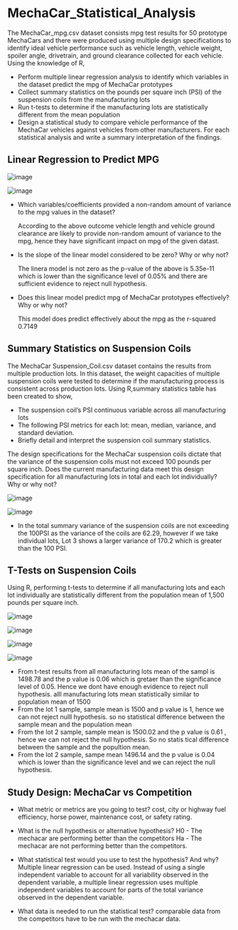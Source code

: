 # MechaCar_Statistical_Analysis
  The MechaCar_mpg.csv dataset consists mpg test results for 50 prototype MechaCars and there were produced using multiple design specifications to identify ideal vehicle         performance such as  vehicle length, vehicle weight, spoiler angle, drivetrain, and ground clearance collected for each vehicle. Using the knowledge of R, 
- Perform multiple linear regression analysis to identify which variables in the dataset predict the mpg of MechaCar prototypes
- Collect summary statistics on the pounds per square inch (PSI) of the suspension coils from the manufacturing lots
- Run t-tests to determine if the manufacturing lots are statistically different from the mean population
- Design a statistical study to compare vehicle performance of the MechaCar vehicles against vehicles from other manufacturers. For each statistical analysis and write a summary interpretation of the findings.

## Linear Regression to Predict MPG

![image](https://user-images.githubusercontent.com/93173498/155427640-de7e4267-cce5-4528-adcb-b3bba7f92048.png)


![image](https://user-images.githubusercontent.com/93173498/155427709-53bc1ac1-3fc3-496f-b88c-3007ac273159.png)


- Which variables/coefficients provided a non-random amount of variance to the mpg values in the dataset?

  According to the above outcome vehicle length and vehicle ground clearance are likely to provide non-random amount of variance to the mpg, hence they have significant impact   on mpg of the given datast. 
- Is the slope of the linear model considered to be zero? Why or why not?

  The linera model is not zero as the p-value of the above is 5.35e-11 which is lower than the significance level of 0.05% and there are sufficient evidence to reject null       hypothesis.
- Does this linear model predict mpg of MechaCar prototypes effectively? Why or why not?

  This model does predict effectively about the mpg as the r-squared 0.7149 
  
## Summary Statistics on Suspension Coils
  The MechaCar Suspension_Coil.csv dataset contains the results from multiple production lots. In this dataset, the weight capacities of multiple suspension coils were tested   to determine if the manufacturing process is consistent across production lots. Using R,summary statistics table has been created to show,

  - The suspension coil’s PSI continuous variable across all manufacturing lots
  - The following PSI metrics for each lot: mean, median, variance, and standard deviation.
  - Briefly detail and interpret the suspension coil summary statistics.
  
The design specifications for the MechaCar suspension coils dictate that the variance of the suspension coils must not exceed 100 pounds per square inch. Does the current manufacturing data meet this design specification for all manufacturing lots in total and each lot individually? Why or why not?

![image](https://user-images.githubusercontent.com/93173498/155432759-52fe2789-3228-48f4-838f-989d1fc02977.png)

![image](https://user-images.githubusercontent.com/93173498/155432832-65223b40-b64b-4d58-8476-b2a1f2f77761.png)


- In the total summary variance of the suspension coils are not exceeding the 100PSI as the variance of the coils are 62.29, however if we take individual lots, Lot 3 shows a larger variance of 170.2 which is greater than the 100 PSI. 

## T-Tests on Suspension Coils

Using R, performing t-tests to determine if all manufacturing lots and each lot individually are statistically different from the population mean of 1,500 pounds per square inch.

![image](https://user-images.githubusercontent.com/93173498/155437105-2427b15f-7443-4c95-ad00-1502c48c74a7.png)

![image](https://user-images.githubusercontent.com/93173498/155437158-888bfc4e-5f58-4fe8-968a-01ae3a8bea73.png)

![image](https://user-images.githubusercontent.com/93173498/155437220-29a4e3d9-3577-4492-a194-5123b2cc824d.png)

![image](https://user-images.githubusercontent.com/93173498/155437287-ced04dfe-84d8-464d-81ed-2eb233498408.png)

- From t-test results from all manufacturing lots mean of the sampl is 1498.78 and the p value is 0.06 which is gretaer than the significance level of 0.05. Hence we dont have enough evidence to reject null hypothesis. alll manufacturing lots mean statistically similar to population mean of 1500
- From the lot 1 sample, sample mean is 1500 and p value is 1, hence we can not reject nulll hypothesis. so no statistical difference between the sample mean and the population mean 
- From the lot 2 sample, sample mean is 1500.02 and the p value is 0.61 , hence we can not reject the null hypothesis. So no statis tical difference between the sample and the popultion mean.
- From the lot 2 sample, sampe mean 1496.14 and the p value is 0.04 which is lower than the significance level and we can reject the null hypothesis. 

## Study Design: MechaCar vs Competition
- What metric or metrics are you going to test?
  cost, city or highway fuel efficiency, horse power, maintenance cost, or safety rating.
  
- What is the null hypothesis or alternative hypothesis?
H0 - The mechacar are performing better than the competitors 
Ha - The mechacar are not performing better than the competitors. 

- What statistical test would you use to test the hypothesis? And why?
Multiple linear regression can be used. Instead of using a single independent variable to account for all variability observed in the dependent variable, a multiple linear regression uses multiple independent variables to account for parts of the total variance observed in the dependent variable.

- What data is needed to run the statistical test?
comparable data from the competitors have to be run with the mechacar data. 

